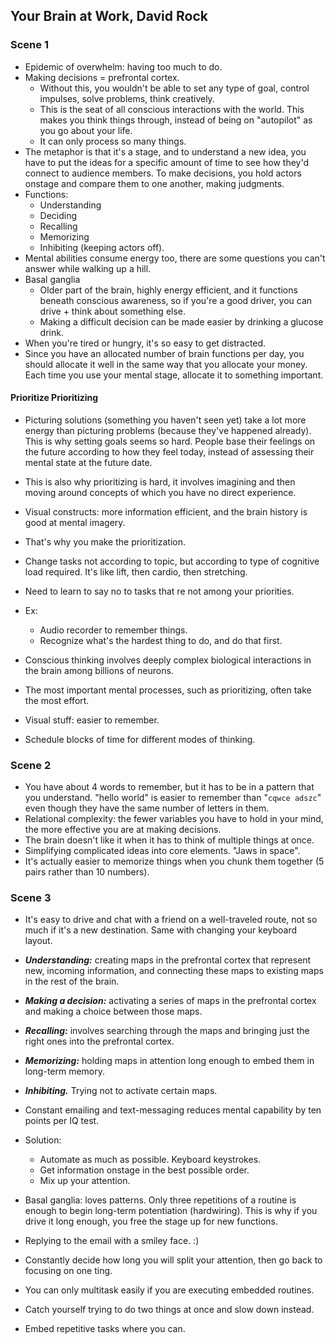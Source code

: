 ## Your Brain at Work, David Rock

### Scene 1

- Epidemic of overwhelm: having too much to do.
- Making decisions = prefrontal cortex.
  - Without this, you wouldn't be able to set any type of goal, control impulses, solve problems, think creatively.
  - This is the seat of all conscious interactions with the world. This makes you think things through, instead of being on "autopilot" as you go about your life.
  - It can only process so many things.
- The metaphor is that it's a stage, and to understand a new idea, you have to put the ideas for a specific amount of time to see how they'd connect to audience members. To make decisions, you hold actors onstage and compare them to one another, making judgments.
- Functions:
  - Understanding
  - Deciding
  - Recalling
  - Memorizing
  - Inhibiting (keeping actors off).
- Mental abilities consume energy too, there are some questions you can't answer while walking up a hill.
- Basal ganglia
  - Older part of the brain, highly energy efficient, and it functions beneath conscious awareness, so if you're a good driver, you can drive + think about something else.
  - Making a difficult decision can be made easier by drinking a glucose drink.
- When you're tired or hungry, it's so easy to get distracted.
- Since you have an allocated number of brain functions per day, you should allocate it well in the same way that you allocate your money. Each time you use your mental stage, allocate it to something important.

#### Prioritize Prioritizing

- Picturing solutions (something you haven't seen yet) take a lot more energy than picturing problems (because they've happened already). This is why setting goals seems so hard. People base their feelings on the future according to how they feel today, instead of assessing their mental state at the future date.
- This is also why prioritizing is hard, it involves imagining and then moving around concepts of which you have no direct experience.
- Visual constructs: more information efficient, and the brain history is good at mental imagery.
- That's why you make the prioritization.
- Change tasks not according to topic, but according to type of cognitive load required. It's like lift, then cardio, then stretching.
- Need to learn to say no to tasks that re not among your priorities.
- Ex:
  - Audio recorder to remember things.
  - Recognize what's the hardest thing to do, and do that first.

- Conscious thinking involves deeply complex biological interactions in the brain among billions of neurons.
- The most important mental processes, such as prioritizing, often take the most effort.
- Visual stuff: easier to remember.
- Schedule blocks of time for different modes of thinking.

### Scene 2

- You have about 4 words to remember, but it has to be in a pattern that you understand. "hello world" is easier to remember than "`cqwce adszc`" even though they have the same number of letters in them.
- Relational complexity: the fewer variables you have to hold in your mind, the more effective you are at making decisions.
- The brain doesn't like it when it has to think of multiple things at once.
- Simplifying complicated ideas into core elements. "Jaws in space".
- It's actually easier to memorize things when you chunk them together (5 pairs rather than 10 numbers).

### Scene 3

- It's easy to drive and chat with a friend on a well-traveled route, not so much if it's a new destination. Same with changing your keyboard layout.
- ***Understanding:*** creating maps in the prefrontal cortex that represent new, incoming information, and connecting these maps to existing maps in the rest of the brain.
- ***Making a decision:*** activating a series of maps in the prefrontal cortex and making a choice between those maps.
- ***Recalling:*** involves searching through the maps and bringing just the right ones into the prefrontal cortex.
- ***Memorizing:*** holding maps in attention long enough to embed them in long-term memory.
- ***Inhibiting.*** Trying not to activate certain maps.
- Constant emailing and text-messaging reduces mental capability by ten points per IQ test.
- Solution:
  - Automate as much as possible. Keyboard keystrokes.
  - Get information onstage in the best possible order.
  - Mix up your attention.
- Basal ganglia: loves patterns. Only three repetitions of a routine is enough to begin long-term potentiation (hardwiring). This is why if you drive it long enough, you free the stage up for new functions.
- Replying to the email with a smiley face. :)
- Constantly decide how long you will split your attention, then go back to focusing on one ting.

- You can only multitask easily if you are executing embedded routines.
- Catch yourself trying to do two things at once and slow down instead.
- Embed repetitive tasks where you can.

